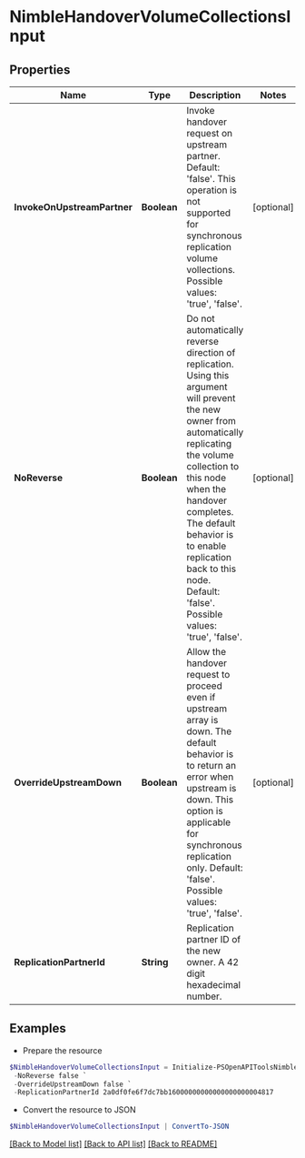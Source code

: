 # NimbleHandoverVolumeCollectionsInput
## Properties

Name | Type | Description | Notes
------------ | ------------- | ------------- | -------------
**InvokeOnUpstreamPartner** | **Boolean** | Invoke handover request on upstream partner. Default: &#39;false&#39;. This operation is not supported for synchronous replication volume vollections. Possible values: &#39;true&#39;, &#39;false&#39;. | [optional] 
**NoReverse** | **Boolean** | Do not automatically reverse direction of replication. Using this argument will prevent the new owner from automatically replicating the volume collection to this node when the handover completes. The default behavior is to enable replication back to this node. Default: &#39;false&#39;. Possible values: &#39;true&#39;, &#39;false&#39;. | [optional] 
**OverrideUpstreamDown** | **Boolean** | Allow the handover request to proceed even if upstream array is down. The default behavior is to return an error when upstream is down. This option is applicable for synchronous replication only. Default: &#39;false&#39;. Possible values: &#39;true&#39;, &#39;false&#39;. | [optional] 
**ReplicationPartnerId** | **String** | Replication partner ID of the new owner. A 42 digit hexadecimal number. | 

## Examples

- Prepare the resource
```powershell
$NimbleHandoverVolumeCollectionsInput = Initialize-PSOpenAPIToolsNimbleHandoverVolumeCollectionsInput  -InvokeOnUpstreamPartner false `
 -NoReverse false `
 -OverrideUpstreamDown false `
 -ReplicationPartnerId 2a0df0fe6f7dc7bb16000000000000000000004817
```

- Convert the resource to JSON
```powershell
$NimbleHandoverVolumeCollectionsInput | ConvertTo-JSON
```

[[Back to Model list]](../README.md#documentation-for-models) [[Back to API list]](../README.md#documentation-for-api-endpoints) [[Back to README]](../README.md)

